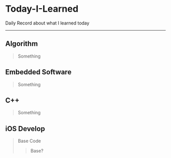 # Today-I-Learned
Daily Record about what I learned today

-------------------

## Algorithm
> Something

## Embedded Software
> Something

## C++
> Something

## iOS Develop
> Base Code 
>> Base?



